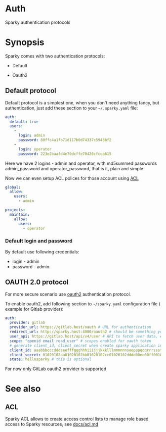 # Auth

Sparky authentication protocols

# Synopsis

Sparky comes with two authentication protocols:

* Default 

* Oauth2

## Default protocol

Default protocol is a simplest one, when you don't need anything fancy,
but authentication, just add these section to your `~/.sparky.yaml` file:

```yaml
auth:
  default: true
  users:
    -
      login: admin
      password: 80ffc4a1fb71d117b0d74337c5943bf2
    -
      login: operator
      password: 223e2baafd4e70dcffe70420cfcca615
```

Here we have 2 logins - admin and operator, with md5summed passwords
admin_password and operator_password, that is it, plain and simple.

Now we can even setup ACL polices for those account using [ACL](https://github.com/melezhik/sparky/blob/master/docs/acl.md)

```yaml
global:
  allow:
    users:
      - admin

projects:
  maintain:
    allow:
      users:
        - operator
```

### Default login and password 

By default use following credentials:

* login - admin
* password - admin

## OAUTH 2.0 protocol

For more secure scenario use  [oauth2](https://oauth.net/2/) authentication 
protocol.

To enable oauth2, add following section to `~/sparky.yaml` configuration file (
example for Gitlab provider):

```yaml
auth:
  provider: gitlab
  provider_url: https://gitlab.host/oauth # URL for authentication
  redirect_url: http://sparky.host:4000/oauth2 # should be something your_sparky_host/oauth2
  user_api: https://gitlab.host/api/v4/user # API to fetch user data, example for gitlab
  scope: "openid email read_user" # scopes enabled for oauth token
  # generate client_id, client_secret when create sparky application in gitlab 
  client_id: aaabbbcccdddeeefffggghhhiiijjjkkklllmmmnnnooopppqqqrrrssstttuuuvvvww
  client_secret: 01020102aa01020102bb01020102cc01020102dddd00ee00ff0010101ff0101f
  state: hellosparky # this is optional
```

For now only GitLab oauth2 provider is supported

# See also

## ACL

Sparky ACL allows to create access control lists to manage role based access to Sparky resources, see [docs/acl.md](https://github.com/melezhik/sparky/blob/master/docs/acl.md)
